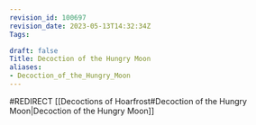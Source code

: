 ```yaml
---
revision_id: 100697
revision_date: 2023-05-13T14:32:34Z
Tags:

draft: false
Title: Decoction of the Hungry Moon
aliases:
- Decoction_of_the_Hungry_Moon
---
```

#REDIRECT [[Decoctions of Hoarfrost#Decoction of the Hungry Moon|Decoction of the Hungry Moon]]